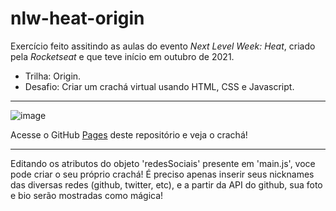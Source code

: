 # nlw-heat-origin
Exercício feito assitindo as aulas do evento *Next Level Week: Heat*, criado pela *Rocketseat* e que teve início em outubro de 2021.
* Trilha: Origin.
* Desafio: Criar um crachá virtual usando HTML, CSS e Javascript.
***
![image](https://user-images.githubusercontent.com/58227057/138383575-f68c882a-0b7c-495b-bd07-c40acd60b3d2.png)

Acesse o GitHub [Pages](https://andrealvescorreia.github.io/nlw-heat-origin/) deste repositório e veja o crachá!
***
Editando os atributos do objeto 'redesSociais' presente em 'main.js', voce pode criar o seu próprio crachá!
É preciso apenas inserir seus nicknames das diversas redes (github, twitter, etc), e a partir da API do github,
sua foto e bio serão mostradas como mágica!

